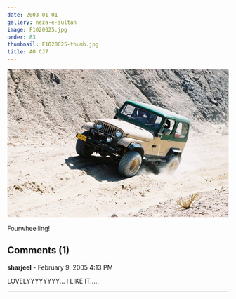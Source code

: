 ```yaml
---
date: 2003-01-01
gallery: neza-e-sultan
image: F1020025.jpg
order: 83
thumbnail: F1020025-thumb.jpg
title: AO CJ7
---
```


![AO CJ7](./F1020025.jpg)

Fourwheelling!

<div id="comments">

## Comments (1)

**sharjeel** - February  9, 2005  4:13 PM

LOVELYYYYYYYY... I LIKE IT.....

---

</div>